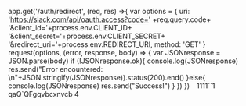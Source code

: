 app.get('/auth/redirect', (req, res) =>{
    var options = {
        uri: 'https://slack.com/api/oauth.access?code='
            +req.query.code+
            '&client_id='+process.env.CLIENT_ID+
            '&client_secret='+process.env.CLIENT_SECRET+
            '&redirect_uri='+process.env.REDIRECT_URI,
        method: 'GET'
    }
    request(options, (error, response, body) => {
        var JSONresponse = JSON.parse(body)
        if (!JSONresponse.ok){
            console.log(JSONresponse)
            res.send("Error encountered: \n"+JSON.stringify(JSONresponse)).status(200).end()
        }else{
            console.log(JSONresponse)
            res.send("Success!")
        }
    })
})`  `1111``1  qaQ`QFgqvbcxnvcb 4